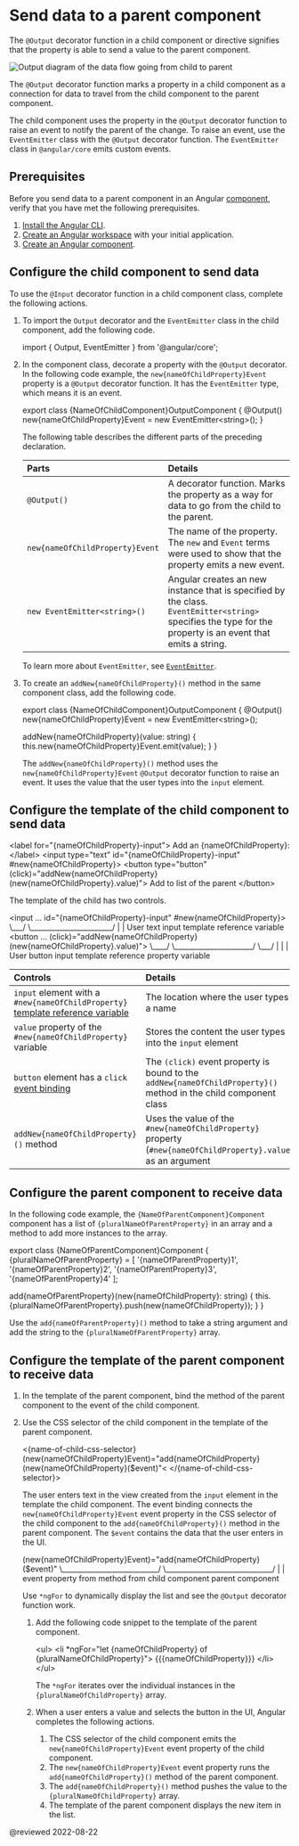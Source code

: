 # Send data to a parent component

The `@Output` decorator function in a child component or directive signifies that the property is able to send a value to the parent component.

<div class="lightbox">

<img alt="Output diagram of the data flow going from child to parent" src="generated/images/guide/inputs-outputs/output.svg" />

</div>

The `@Output` decorator function marks a property in a child component as a connection for data to travel from the child component to the parent component.

The child component uses the property in the `@Output` decorator function to raise an event to notify the parent of the change.
To raise an event, use the `EventEmitter` class with the `@Output` decorator function.
The `EventEmitter` class in `@angular/core` emits custom events.

## Prerequisites

Before you send data to a parent component in an Angular [component][AioGuideGlossaryComponent], verify that you have met the following prerequisites.

1.  [Install the Angular CLI][AioGuideSetupLocalInstallTheAngularCli].
1.  [Create an Angular workspace][AioGuideSetupLocalCreateAWorkspaceAndInitialApplication] with your initial application.
1.  [Create an Angular component][AioGuideComponentCreate].

## Configure the child component to send data

To use the `@Input` decorator function in a child component class, complete the following actions.

1.  To import the `Output` decorator and the `EventEmitter` class in the child component, add the following code.

    <code-example format="typescript" header="Add imports to child component" language="typescript">

    import { Output, EventEmitter } from '&commat;angular/core';

    </code-example>

1.  In the component class, decorate a property with the `@Output` decorator.
    In the following code example, the `new{nameOfChildProperty}Event` property is a `@Output` decorator function.
    It has the `EventEmitter` type, which means it is an event.

    <code-example format="typescript" header="Add @Output decorator function to child component" language="typescript">

    export class {NameOfChildComponent}OutputComponent {
      &commat;Output() new{nameOfChildProperty}Event = new EventEmitter&lt;string&gt;();
    }

    </code-example>

    The following table describes the different parts of the preceding declaration.

    | Parts                           | Details |
    |:---                             |:---     |
    | `@Output()`                     | A decorator function. Marks the property as a way for data to go from the child to the parent.                                                                     |
    | `new{nameOfChildProperty}Event` | The name of the property. The `new` and `Event` terms were used to show that the property emits a new event.                                                   |
    | `new EventEmitter<string>()`    | Angular creates an new instance that is specified by the class. <br /> `EventEmitter<string>` specifies the type for the property is an event that emits a string. |

    To learn more about `EventEmitter`, see [`EventEmitter`][AioApiCoreEventemitter].

1.  To create an `addNew{nameOfChildProperty}()` method in the same component class, add the following code.

    <code-example format="typescript" header="Add method to child component" language="typescript">

    export class {NameOfChildComponent}OutputComponent {
      &commat;Output() new{nameOfChildProperty}Event = new EventEmitter&lt;string&gt;();

      addNew{nameOfChildProperty}(value: string) {
        this.new{nameOfChildProperty}Event.emit(value);
      }
    }

    </code-example>

    The `addNew{nameOfChildProperty}()` method uses the `new{nameOfChildProperty}Event` `@Output` decorator function to raise an event.
    It uses the value that the user types into the `input` element.

## Configure the template of the child component to send data

<code-example format="html" header="Add template to child component" language="html">

&lt;label for="{nameOfChildProperty}-input"&gt;
  Add an {nameOfChildProperty}:
&lt;/label&gt;
&lt;input type="text"
          id="{nameOfChildProperty}-input"
          #new{nameOfChildProperty}&gt;
&lt;button type="button"
           (click)="addNew{nameOfChildProperty}(new{nameOfChildProperty}.value)"&gt;
  Add to list of the parent
&lt;/button&gt;

</code-example>

The template of the child has two controls.

<code-tabs>
    <code-pane format="html" header="input element" language="html"> &lt;input &hellip; id="{nameOfChildProperty}-input" #new{nameOfChildProperty}&gt;&NewLine;  &bsol;&lowbar;&lowbar;&lowbar;/                                    &bsol;&lowbar;&lowbar;&lowbar;&lowbar;&lowbar;&lowbar;&lowbar;&lowbar;&lowbar;&lowbar;&lowbar;&lowbar;&lowbar;&lowbar;&lowbar;&lowbar;&lowbar;&lowbar;&lowbar;&lowbar;&lowbar;&lowbar;&lowbar;/&NewLine;   &verbar;                                        &verbar;&NewLine;   User text input                          template reference&NewLine;                                            variable </code-pane>
    <code-pane format="html" header="button element" language="html"> &lt;button &hellip; (click)="addNew{nameOfChildProperty}(new{nameOfChildProperty}.value)"&gt;&NewLine;  &bsol;&lowbar;&lowbar;&lowbar;&lowbar;/                                        &bsol;&lowbar;&lowbar;&lowbar;&lowbar;&lowbar;&lowbar;&lowbar;&lowbar;&lowbar;&lowbar;&lowbar;&lowbar;&lowbar;&lowbar;&lowbar;&lowbar;&lowbar;&lowbar;&lowbar;&lowbar;&lowbar;&lowbar;/ &bsol;&lowbar;&lowbar;&lowbar;/&NewLine;   &verbar;                                             &verbar;                        &verbar;&NewLine;   User button input                             template reference       property&NewLine;                                                 variable </code-pane>
</code-tabs>

| Controls                                                                                                             | Details |
|:---                                                                                                                  |:---     |
| `input` element with a `#new{nameOfChildProperty}` [template reference variable][AioGuideTemplateReferenceVariables] | The location where the user types a name                                                                         |
| `value` property of the `#new{nameOfChildProperty}` variable                                                         | Stores the content the user types into the `input` element                                                       |
| `button` element has a `click` [event binding][AioGuideEventBinding]                                                 | The `(click)` event property is bound to the `addNew{nameOfChildProperty}()` method in the child component class |
| `addNew{nameOfChildProperty}()` method                                                                               | Uses the value of the `#new{nameOfChildProperty}` property \(`#new{nameOfChildProperty}.value`\) as an argument  |

## Configure the parent component to receive data

In the following code example, the `{NameOfParentComponent}Component` component has a list of `{pluralNameOfParentProperty}` in an array and a method to add more instances to the array.

<code-example format="typescript" header="Add array and method to parent component" language="typescript">

export class {NameOfParentComponent}Component {
  {pluralNameOfParentProperty} = [
    '{nameOfParentProperty}1',
    '{nameOfParentProperty}2',
    '{nameOfParentProperty}3',
    '{nameOfParentProperty}4'
  ];

  add{nameOfParentProperty}(new{nameOfChildProperty}: string) {
    this.{pluralNameOfParentProperty}.push(new{nameOfChildProperty});
  }
}

</code-example>

Use the `add{nameOfParentProperty}()` method to take a string argument and add the string to the `{pluralNameOfParentProperty}` array.

## Configure the template of the parent component to receive data

1.  In the template of the parent component, bind the method of the parent component to the event of the child component.
1.  Use the CSS selector of the child component in the template of the parent component.

    <code-example format="html" header="Add template to parent component" language="html">

    &lt;{name-of-child-css-selector} (new{nameOfChildProperty}Event)="add{nameOfChildProperty}(new{nameOfChildProperty}(&dollar;event)"&lt;
    &lt;/{name-of-child-css-selector}&gt;

    </code-example>

    The user enters text in the view created from the `input` element in the template the child component.
    The event binding connects the `new{nameOfChildProperty}Event` event property in the CSS selector of the child component to the `add{nameOfChildProperty}()` method in the parent component.
    The `$event` contains the data that the user enters in the UI.

    <code-example format="html" header="Event binding diagram of the new{nameOfChildProperty}Event event from child component to the add{nameOfChildProperty}() method from parent component on the right of an equal sign. The $event contains the data that the user enters in the UI." hideCopy language="html">

    (new{nameOfChildProperty}Event)="add{nameOfChildProperty}(&dollar;event)"
     &bsol;&lowbar;&lowbar;&lowbar;&lowbar;&lowbar;&lowbar;&lowbar;&lowbar;&lowbar;&lowbar;&lowbar;&lowbar;&lowbar;&lowbar;&lowbar;&lowbar;&lowbar;&lowbar;&lowbar;&lowbar;&lowbar;&lowbar;&lowbar;&lowbar;&lowbar;&lowbar;&lowbar;/   &bsol;&lowbar;&lowbar;&lowbar;&lowbar;&lowbar;&lowbar;&lowbar;&lowbar;&lowbar;&lowbar;&lowbar;&lowbar;&lowbar;&lowbar;&lowbar;&lowbar;&lowbar;&lowbar;&lowbar;&lowbar;&lowbar;&lowbar;&lowbar;&lowbar;&lowbar;&lowbar;&lowbar;&lowbar;&lowbar;&lowbar;/
      &verbar;                               &verbar;
      event property from              method from
      child component                  parent component

    </code-example>

    <div class="alert is-helpful">

    Use `*ngFor` to dynamically display the list and see the `@Output` decorator function work.

    1.  Add the following code snippet to the template of the parent component.

        <code-example format="html" header="Add template to parent component" language="html">

        &lt;ul&gt;
          &lt;li &ast;ngFor="let {nameOfChildProperty} of {pluralNameOfChildProperty}"&gt;
            {{{nameOfChildProperty}}}
          &lt;/li&gt;
        &lt;/ul&gt;

        </code-example>

        The `*ngFor` iterates over the individual instances in the `{pluralNameOfChildProperty}` array.

    1.  When a user enters a value and selects the button in the UI, Angular completes the following actions.

        1.  The CSS selector of the child component emits the `new{nameOfChildProperty}Event` event property of the child component.
        1.  The `new{nameOfChildProperty}Event` event property runs the `add{nameOfChildProperty}()` method of the parent component.
        1.  The `add{nameOfChildProperty}()` method pushes the value to the `{pluralNameOfChildProperty}` array.
        1.  The template of the parent component displays the new item in the list.

    </div>

<!-- links -->

[AioApiCoreEventemitter]: api/core/EventEmitter "EventEmitter | Core - API | Angular"

[AioGuideComponentCreate]: guide/component/component-create "Create an Angular component | Angular"

[AioGuideEventBinding]: guide/event-binding "Event binding | Angular"

[AioGuideGlossaryComponent]: guide/glossary#component "component - Glossary | Angular"

[AioGuideSetupLocalCreateAWorkspaceAndInitialApplication]: guide/setup-local#create-a-workspace-and-initial-application "Create a workspace and initial application - Setting up the local environment and workspace | Angular"
[AioGuideSetupLocalInstallTheAngularCli]: guide/setup-local#install-the-angular-cli "Install the Angular CLI - Setting up the local environment and workspace | Angular"

[AioGuideTemplateReferenceVariables]: guide/template-reference-variables "Template variables | Angular"

<!-- external links -->

<!-- end links -->

@reviewed 2022-08-22
